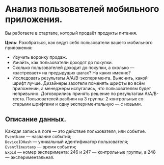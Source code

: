 # Анализ пользователей мобильного приложения.

Вы работаете в стартапе, который продаёт продукты питания. 

**Цель:** Разобраться, как ведут себя пользователи вашего мобильного приложения:
- Изучить воронку продаж. 
- Узнайть, как пользователи доходят до покупки. 
- Сколько пользователей доходит до покупки, а сколько — «застревает» на предыдущих шагах? На каких именно?
- Исследовать результаты A/A/B-эксперимента. Выяснить, какой шрифт лучше. Дизайнеры захотели поменять шрифты во всём приложении, а менеджеры испугались, что пользователям будет непривычно. Договорились принять решение по результатам A/A/B-теста. Пользователей разбили на 3 группы: 2 контрольные со старыми шрифтами и одну экспериментальную — с новыми. 

## Описание данных. 
Каждая запись в логе — это действие пользователя, или событие.  
`EventName` — название события;  
`DeviceIDHash` — уникальный идентификатор пользователя;  
`EventTimestamp` — время события;  
`ExpId` — номер эксперимента: 246 и 247 — контрольные группы, а 248 — экспериментальная. 
